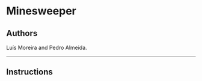 # Minesweeper
Authors
--------
Luís Moreira and Pedro Almeida.

--------------------------------------

Instructions
------------


